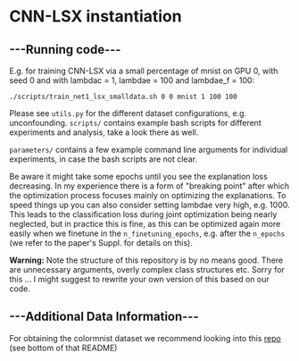 # CNN-LSX instantiation

## ---Running code---

E.g. for training CNN-LSX via a small percentage of mnist on GPU 0, with seed 0 and with 
lambdac = 1, lambdae = 100 and lambdae_f = 100: 

```
./scripts/train_net1_lsx_smalldata.sh 0 0 mnist 1 100 100
```

Please see ```utils.py``` for the different dataset configurations, e.g. unconfounding.
```scripts/``` contains example bash scripts for different experiments and analysis, take a look there as well. 

```parameters/``` contains a few example command line arguments for individual experiments, in case 
the bash scripts are not clear.

Be aware it might take some epochs until you see the explanation loss decreasing. In my experience there is a 
form of "breaking point" after which the optimization process focuses mainly on optimizing the explanations. To speed 
things up you can also consider setting lambdae very high, e.g. 1000. This leads to the classification loss during 
joint optimization being nearly neglected, but in practice this is fine, as this can be optimized again more easily
when we finetune in the ```n_finetuning_epochs```, e.g. after the ```n_epochs``` (we refer to the paper's Suppl. for 
details on this).  

**Warning:** Note the structure of this repository is by no means good. There are unnecessary arguments, overly 
complex class structures etc. Sorry for this ... I might suggest to rewrite your own version of this based on our code.  

## ---Additional Data Information---

For obtaining the colormnist dataset we recommend looking into this [repo](https://github.com/ml-research/NeSyXIL) 
(see bottom of that README)
